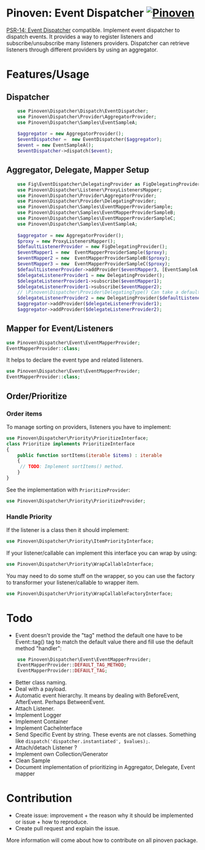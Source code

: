 # Pinoven: Event Dispatcher  [![Pinoven](https://circleci.com/gh/rbergDrox/pinoven-event-dispatcher.svg?style=svg)](https://circleci.com/gh/rbergDrox/pinoven-event-dispatcher/tree/master)

[PSR-14: Event Dispatcher](https://github.com/php-fig/event-dispatcher) compatible.
Implement event dispatcher to dispatch events. It provides a way to register listeners and subscribe/unsubscribe many listeners providers.
Dispatcher can retrieve listeners through different providers by using an aggregator.

# Features/Usage

## Dispatcher
```php
    use Pinoven\Dispatcher\Dispatch\EventDispatcher;
    use Pinoven\Dispatcher\Provider\AggregatorProvider;
    use Pinoven\Dispatcher\Samples\EventSampleA;
 
    $aggregator = new AggregatorProvider();
    $eventDispatcher =  new EventDispatcher($aggregator);
    $event = new EventSampleA();
    $eventDispatcher->dispatch($event);
```

## Aggregator, Delegate, Mapper Setup

```php
    use Fig\EventDispatcher\DelegatingProvider as FigDelegatingProvider;
    use Pinoven\Dispatcher\Listener\ProxyListenersMapper;
    use Pinoven\Dispatcher\Provider\AggregatorProvider;
    use Pinoven\Dispatcher\Provider\DelegatingProvider;
    use Pinoven\Dispatcher\Samples\EventMapperProviderSample;
    use Pinoven\Dispatcher\Samples\EventMapperProviderSampleB;
    use Pinoven\Dispatcher\Samples\EventMapperProviderSampleC;
    use Pinoven\Dispatcher\Samples\EventSampleA;
 
    $aggregator = new AggregatorProvider();
    $proxy = new ProxyListenersMapper();
    $defaultListenerProvider = new FigDelegatingProvider();
    $eventMapper1 = new  EventMapperProviderSample($proxy);
    $eventMapper2 = new  EventMapperProviderSampleB($proxy);
    $eventMapper3 = new  EventMapperProviderSampleC($proxy);
    $defaultListenerProvider->addProvider($eventMapper3, [EventSampleA::class]);
    $delegateListenerProvider1 = new DelegatingProvider();
    $delegateListenerProvider1->subscribe($eventMapper1);
    $delegateListenerProvider1->subscribe($eventMapper2);
    // \Pinoven\Dispatcher\Provider\DelegatingType() Can take a default listenerProvider.
    $delegateListenerProvider2 = new DelegatingProvider($defaultListenerProvider);
    $aggregator->addProvider($delegateListenerProvider1);
    $aggregator->addProvider($delegateListenerProvider2);
```
## Mapper for Event/Listeners

```php
use Pinoven\Dispatcher\Event\EventMapperProvider;
EventMapperProvider::class;
```

It helps to declare the event type and related listeners.

```php
use Pinoven\Dispatcher\Event\EventMapperProvider;
EventMapperProvider::class;
```

## Order/Prioritize

### Order items
To manage sorting on providers, listeners you have to implement:

```php
use Pinoven\Dispatcher\Priority\PrioritizeInterface;
class Prioritize implements PrioritizeInterface 
{
    public function sortItems(iterable $items) : iterable
    {
     // TODO: Implement sortItems() method.
    }
}
```

See the implementation with ```PrioritizeProvider```:

```php
use Pinoven\Dispatcher\Priority\PrioritizeProvider;
```

### Handle Priority

If the listener is a class then it should  implement: 
```php
use Pinoven\Dispatcher\Priority\ItemPriorityInterface;
```

If your listener/callable can implement this interface you can wrap by using:
```php
use Pinoven\Dispatcher\Priority\WrapCallableInterface;
```

You may need to do some stuff on the wrapper, so you can use the factory to transformer your listener/callable to wrapper item.
```php
use Pinoven\Dispatcher\Priority\WrapCallableFactoryInterface;
```


# Todo
- Event doesn't provide the "tag" method the default one have to be Event::tag() tag to match the default value there and fill use the default method "handler":
```php
    use Pinoven\Dispatcher\Event\EventMapperProvider;
    EventMapperProvider::DEFAULT_TAG_METHOD;
    EventMapperProvider::DEFAULT_TAG;
```
- Better class naming.
- Deal with a payload.
- Automatic event hierarchy. It means by dealing with BeforeEvent, AfterEvent. Perhaps BetweenEvent.
- Attach Listener.
- Implement Logger
- Implement Container
- Implement CacheInterface
- Send Specific Event by string. These events are not classes. Something like `dispatch('dispatcher.instantiated', $values);`.
- Attach/detach Listener ?
- Implement  own Collection/Generator
- Clean Sample
- Document implementation of prioritizing in Aggregator, Delegate, Event mapper

# Contribution
 - Create issue: improvement + the reason why it should be implemented or issue + how to reproduce.
 - Create pull request  and explain the issue.
 
More information will come about how to contribute on all pinoven package.